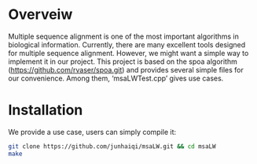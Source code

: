 # Overveiw
Multiple sequence alignment is one of the most important algorithms in biological information. Currently, there are many excellent tools designed for multiple sequence alignment. However, we might want a simple way to implement it in our project. This project is based on the spoa algorithm (https://github.com/rvaser/spoa.git) and provides several simple files for our convenience. Among them, ‘msaLWTest.cpp’ gives use cases.

# Installation
We provide a use case, users can simply compile it:
```bash
git clone https://github.com/junhaiqi/msaLW.git && cd msaLW
make
```
